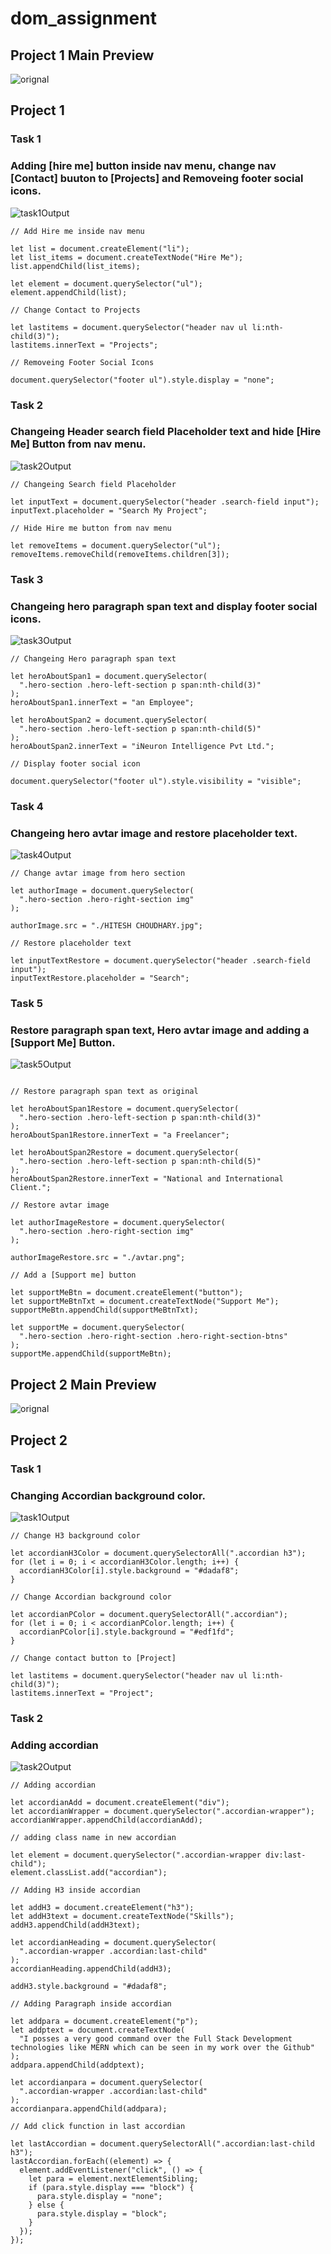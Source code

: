 # dom_assignment

## Project 1 Main Preview

![orignal](https://user-images.githubusercontent.com/97457589/215492345-0eb81740-876f-4512-83cd-e868535c28de.png)

## Project 1
### Task 1
### Adding [hire me] button inside nav menu, change nav [Contact] buuton to [Projects] and Removeing footer social icons.
![task1Output](https://user-images.githubusercontent.com/97457589/215341122-8a0e09d8-98eb-4a02-8ed0-129a22e6e61b.png)

```
// Add Hire me inside nav menu

let list = document.createElement("li");
let list_items = document.createTextNode("Hire Me");
list.appendChild(list_items);

let element = document.querySelector("ul");
element.appendChild(list);

// Change Contact to Projects

let lastitems = document.querySelector("header nav ul li:nth-child(3)");
lastitems.innerText = "Projects";

// Removeing Footer Social Icons

document.querySelector("footer ul").style.display = "none";

```
### Task 2
### Changeing Header search field Placeholder text and hide [Hire Me]  Button from nav menu.
![task2Output](https://user-images.githubusercontent.com/97457589/215342512-c72050e0-1ff9-477a-944c-a30e011f351e.png)

```
// Changeing Search field Placeholder

let inputText = document.querySelector("header .search-field input");
inputText.placeholder = "Search My Project";

// Hide Hire me button from nav menu

let removeItems = document.querySelector("ul");
removeItems.removeChild(removeItems.children[3]);

```
### Task 3
### Changeing hero paragraph span text and display footer social icons.
![task3Output](https://user-images.githubusercontent.com/97457589/215502198-8b2bf6b0-8fca-443b-a61f-b7d049586798.png)

```
// Changeing Hero paragraph span text 

let heroAboutSpan1 = document.querySelector(
  ".hero-section .hero-left-section p span:nth-child(3)"
);
heroAboutSpan1.innerText = "an Employee";

let heroAboutSpan2 = document.querySelector(
  ".hero-section .hero-left-section p span:nth-child(5)"
);
heroAboutSpan2.innerText = "iNeuron Intelligence Pvt Ltd.";

// Display footer social icon

document.querySelector("footer ul").style.visibility = "visible";

```

### Task 4
### Changeing hero avtar image and restore placeholder text.
![task4Output](https://user-images.githubusercontent.com/97457589/215511263-5b0bbcb6-f9a3-4159-beb8-0c1a6194b1c1.png)

```
// Change avtar image from hero section

let authorImage = document.querySelector(
  ".hero-section .hero-right-section img"
);

authorImage.src = "./HITESH CHOUDHARY.jpg";

// Restore placeholder text

let inputTextRestore = document.querySelector("header .search-field input");
inputTextRestore.placeholder = "Search";

```

### Task 5
### Restore paragraph span text, Hero avtar image and adding a [Support Me] Button.
![task5Output](https://user-images.githubusercontent.com/97457589/215519183-a354b270-38a6-4a39-973b-c5f753f2ec2a.png)

```

// Restore paragraph span text as original

let heroAboutSpan1Restore = document.querySelector(
  ".hero-section .hero-left-section p span:nth-child(3)"
);
heroAboutSpan1Restore.innerText = "a Freelancer";

let heroAboutSpan2Restore = document.querySelector(
  ".hero-section .hero-left-section p span:nth-child(5)"
);
heroAboutSpan2Restore.innerText = "National and International Client.";

// Restore avtar image

let authorImageRestore = document.querySelector(
  ".hero-section .hero-right-section img"
);

authorImageRestore.src = "./avtar.png";

// Add a [Support me] button

let supportMeBtn = document.createElement("button");
let supportMeBtnTxt = document.createTextNode("Support Me");
supportMeBtn.appendChild(supportMeBtnTxt);

let supportMe = document.querySelector(
  ".hero-section .hero-right-section .hero-right-section-btns"
);
supportMe.appendChild(supportMeBtn);

```

## Project 2 Main Preview
![orignal](https://user-images.githubusercontent.com/97457589/215530350-ee60d7cf-1985-4135-9a71-0fa3330d7be9.png)

## Project 2
### Task 1
### Changing Accordian background color.
![task1Output](https://user-images.githubusercontent.com/97457589/215530564-74092f46-ed5d-4c45-b390-cbebaa1cf45e.png)

```
// Change H3 background color

let accordianH3Color = document.querySelectorAll(".accordian h3");
for (let i = 0; i < accordianH3Color.length; i++) {
  accordianH3Color[i].style.background = "#dadaf8";
}

// Change Accordian background color

let accordianPColor = document.querySelectorAll(".accordian");
for (let i = 0; i < accordianPColor.length; i++) {
  accordianPColor[i].style.background = "#edf1fd";
}

// Change contact button to [Project]

let lastitems = document.querySelector("header nav ul li:nth-child(3)");
lastitems.innerText = "Project";

```
### Task 2
### Adding accordian
![task2Output](https://user-images.githubusercontent.com/97457589/215682917-b24980bd-ca5f-4a24-9477-32c6417262a6.png)

```
// Adding accordian

let accordianAdd = document.createElement("div");
let accordianWrapper = document.querySelector(".accordian-wrapper");
accordianWrapper.appendChild(accordianAdd);

// adding class name in new accordian

let element = document.querySelector(".accordian-wrapper div:last-child");
element.classList.add("accordian");

// Adding H3 inside accordian

let addH3 = document.createElement("h3");
let addH3text = document.createTextNode("Skills");
addH3.appendChild(addH3text);

let accordianHeading = document.querySelector(
  ".accordian-wrapper .accordian:last-child"
);
accordianHeading.appendChild(addH3);

addH3.style.background = "#dadaf8";

// Adding Paragraph inside accordian

let addpara = document.createElement("p");
let addptext = document.createTextNode(
  "I posses a very good command over the Full Stack Development technologies like MERN which can be seen in my work over the Github"
);
addpara.appendChild(addptext);

let accordianpara = document.querySelector(
  ".accordian-wrapper .accordian:last-child"
);
accordianpara.appendChild(addpara);

// Add click function in last accordian

let lastAccordian = document.querySelectorAll(".accordian:last-child h3");
lastAccordian.forEach((element) => {
  element.addEventListener("click", () => {
    let para = element.nextElementSibling;
    if (para.style.display === "block") {
      para.style.display = "none";
    } else {
      para.style.display = "block";
    }
  });
});

```
